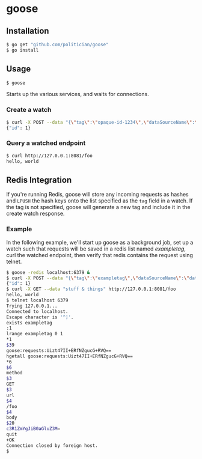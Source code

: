 goose
=====

## Installation

```bash
$ go get "github.com/politician/goose"
$ go install
```

## Usage

```bash
$ goose
```

Starts up the various services, and waits for connections.

### Create a watch

```bash
$ curl -X POST --data "{\"tag\":\"opaque-id-1234\",\"dataSourceName\":\"data-access-service\",\"matchExpr\":{\"method\":\"GET\",\"path\":\"/foo\"},\"echo\":{\"status\":200,\"headers\":{},\"body\":\"hello, world\"}}" http://127.0.0.1:8080/watches
{"id": 1}
```

### Query a watched endpoint

```bash
$ curl http://127.0.0.1:8081/foo
hello, world
```

## Redis Integration

If you're running Redis, goose will store any incoming requests as hashes and `LPUSH` the hash keys onto the list specified as the `tag` field in a watch. If the tag is not specified, goose will generate a new tag and include it in the create watch response.

### Example

In the following example, we'll start up goose as a background job, set up a watch such that requests will be saved in a redis list named *exampletag*, curl the watched endpoint, then verify that redis contains the request using telnet.

```bash
$ goose -redis localhost:6379 &
$ curl -X POST --data "{\"tag\":\"exampletag\",\"dataSourceName\":\"data-access-service\",\"matchExpr\":{\"method\":\"GET\",\"path\":\"/foo\"},\"echo\":{\"status\":200,\"headers\":{},\"body\":\"hello, world\"}}" http://127.0.0.1:8080/watches
{"id": 1}
$ curl -X GET --data "stuff & things" http://127.0.0.1:8081/foo
hello, world
$ telnet localhost 6379
Trying 127.0.0.1...
Connected to localhost.
Escape character is '^]'.
exists exampletag
:1
lrange exampletag 0 1
*1
$39
goose:requests:Uizt47II+ERfNZgucG+RVQ==
hgetall goose:requests:Uizt47II+ERfNZgucG+RVQ==
*6
$6
method
$3
GET
$3
url
$4
/foo
$4
body
$20
c3R1ZmYgJiB0aGluZ3M=
quit
+OK
Connection closed by foreign host.
$
```
